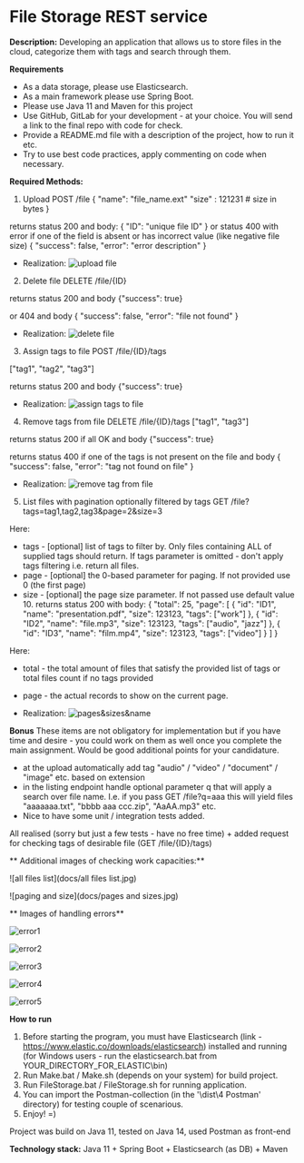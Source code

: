 # File Storage REST service

**Description:**
  Developing an application that allows us to store files in the cloud, categorize them with tags and search through them.

**Requirements**
* As a data storage, please use Elasticsearch.
* As a main framework please use Spring Boot.
* Please use Java 11 and Maven for this project
* Use GitHub, GitLab for your development - at your choice. You will send a link to the final repo with code for check.
* Provide a README.md file with a description of the project, how to run it etc.
* Try to use best code practices, apply commenting on code when necessary.

**Required Methods:**
1. Upload 
POST /file
{
   "name": "file_name.ext"
   "size" : 121231                           # size in bytes
}

returns status 200 and body:
{
   "ID": "unique file ID"
}
or status 400 with error if one of the field is absent or has incorrect value (like negative file size)
{
  "success": false,
  "error": "error description"
}

* Realization:
![upload file](docs/upload.jpg)

2. Delete file
DELETE  /file/{ID}

returns status 200 and body
{"success": true}

or 404 and body
{
  "success": false,
  "error": "file not found"
}

* Realization:
![delete file](docs/delete.jpg)

3. Assign tags to file
POST /file/{ID}/tags

["tag1", "tag2", "tag3"]

returns status 200 and body
{"success": true}

* Realization:
![assign tags to file](docs/assign.jpg)

4. Remove tags from file
DELETE /file/{ID}/tags
["tag1", "tag3"]

returns status 200 if all OK and body
{"success": true}

returns status 400 if one of the tags is not present on the file and body
{
  "success": false,
  "error": "tag not found on file"
}

* Realization:
![remove tag from file](docs/remove-tag.jpg)

5. List files with pagination optionally filtered by tags
GET /file?tags=tag1,tag2,tag3&page=2&size=3

Here:
* tags - [optional] list of tags to filter by. Only files containing ALL of supplied tags should return. If tags parameter is omitted - don't apply tags filtering i.e. return all files.
* page - [optional] the 0-based parameter for paging. If not provided use 0 (the first page)
* size - [optional] the page size parameter. If not passed use default value 10.
returns status 200 with body:
{
   "total": 25,
   "page": [
       {
          "id": "ID1",
          "name": "presentation.pdf",
          "size": 123123,
          "tags": ["work"]
       },
       {
          "id": "ID2",
          "name": "file.mp3",
          "size": 123123,
          "tags": ["audio", "jazz"]
       },
       {
          "id": "ID3",
          "name": "film.mp4",
          "size": 123123,
          "tags": ["video"]
       }
   ]
}

Here:
* total - the total amount of files that satisfy the provided list of tags or total files count if no tags provided
* page - the actual records to show on the current page.

* Realization:
![pages&sizes&name](docs/pages&sizes&name.jpg)

**Bonus**
These items are not obligatory for implementation but if you have time and desire - you could work on them as well once you complete the main assignment. Would be good additional points for your candidature.
* at the upload automatically add tag "audio" / "video" / "document" / "image" etc. based on extension
* in the listing endpoint handle optional parameter q that will apply a search over file name. I.e. if you pass GET /file?q=aaa this will yield files "aaaaaaa.txt", "bbbb aaa ccc.zip", "AaAA.mp3" etc.
* Nice to have some unit / integration tests added.

All realised (sorry but just a few tests - have no free time) + added request for checking tags of desirable file (GET /file/{ID}/tags)


** Additional images of checking work capacities:**

![all files list](docs/all files list.jpg)

![paging and size](docs/pages and sizes.jpg)


** Images of handling errors**

![error1](docs/error1.jpg)

![error2](docs/error2.jpg)

![error3](docs/error3.jpg)

![error4](docs/error4.jpg)

![error5](docs/error5.jpg)

**How to run**
1. Before starting the program, you must have Elasticsearch (link - https://www.elastic.co/downloads/elasticsearch) installed and running (for Windows users - run the elasticsearch.bat from YOUR_DIRECTORY_FOR_ELASTIC\bin\)
2. Run Make.bat / Make.sh (depends on your system) for build project.
3. Run FileStorage.bat / FileStorage.sh for running application.
4. You can import the Postman-collection (in the '\dist\4 Postman' directory) for testing couple of scenarious. 
5. Enjoy! =)

Project was build on Java 11, tested on Java 14, used Postman as front-end

**Technology stack:**
Java 11 + Spring Boot + Elasticsearch (as DB) + Maven

